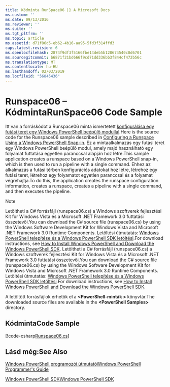 ```yaml
---
title: Kódminta RunSpace06 |} A Microsoft Docs
ms.custom: ''
ms.date: 09/13/2016
ms.reviewer: ''
ms.suite: ''
ms.tgt_pltfrm: ''
ms.topic: article
ms.assetid: d71f86d5-eb62-4b16-aa95-5fd3f314ffd3
caps.latest.revision: 6
ms.openlocfilehash: 2874f9df3f5166fbe14deb5b128674540c0d6701
ms.sourcegitcommit: b6871f21bd666f9cd71dd336bb3f844cf472b56c
ms.translationtype: MT
ms.contentlocale: hu-HU
ms.lasthandoff: 02/03/2019
ms.locfileid: "56845436"
---
```

# <a name="runspace06-code-sample"></a><span data-ttu-id="59b93-102">Runspace06 – Kódminta</span><span class="sxs-lookup"><span data-stu-id="59b93-102">RunSpace06 Code Sample</span></span>

<span data-ttu-id="59b93-103">Itt van a forráskódot a Runspace06 minta ismertetett [konfigurálása egy futási teret egy Windows PowerShell beépülő modullal](http://msdn.microsoft.com/en-us/a7289ee8-9732-49ee-91c7-d533e9538b83).</span><span class="sxs-lookup"><span data-stu-id="59b93-103">Here is the source code for the Runspace06 sample described in [Configuring a Runspace Using a Windows PowerShell Snap-in](http://msdn.microsoft.com/en-us/a7289ee8-9732-49ee-91c7-d533e9538b83).</span></span> <span data-ttu-id="59b93-104">Ez a mintaalkalmazás egy futási teret egy Windows PowerShell beépülő modul, amely majd használható egy folyamat futtatása egyetlen paranccsal alapján hoz létre.</span><span class="sxs-lookup"><span data-stu-id="59b93-104">This sample application creates a runspace based on a Windows PowerShell snap-in, which is then used to run a pipeline with a single command.</span></span> <span data-ttu-id="59b93-105">Ehhez az alkalmazás a futási térben konfigurációs adatokat hoz létre, létrehoz egy futási teret, létrehoz egy folyamatot egyetlen paranccsal és a folyamat végrehajtja.</span><span class="sxs-lookup"><span data-stu-id="59b93-105">To do this, the application creates the runspace configuration information, creates a runspace, creates a pipeline with a single command, and then executes the pipeline.</span></span>

> [!NOTE]
> <span data-ttu-id="59b93-106">Letöltheti a C# forrásfájl (runspace06.cs) a Windows szoftverek fejlesztési Kit for Windows Vista és a Microsoft .NET Framework 3.0 futtatási összetevői.</span><span class="sxs-lookup"><span data-stu-id="59b93-106">You can download the C# source file (runspace06.cs) by using the Windows Software Development Kit for Windows Vista and Microsoft .NET Framework 3.0 Runtime Components.</span></span> <span data-ttu-id="59b93-107">Letöltési útmutatás: [Windows PowerShell telepítése és a Windows PowerShell SDK letöltési](/powershell/developer/installing-the-windows-powershell-sdk).</span><span class="sxs-lookup"><span data-stu-id="59b93-107">For download instructions, see [How to Install Windows PowerShell and Download the Windows PowerShell SDK](/powershell/developer/installing-the-windows-powershell-sdk).</span></span>
> <span data-ttu-id="59b93-108">Letöltheti a C# forrásfájl (runspace06.cs) a Windows szoftverek fejlesztési Kit for Windows Vista és a Microsoft .NET Framework 3.0 futtatási összetevői.</span><span class="sxs-lookup"><span data-stu-id="59b93-108">You can download the C# source file (runspace06.cs) by using the Windows Software Development Kit for Windows Vista and Microsoft .NET Framework 3.0 Runtime Components.</span></span> <span data-ttu-id="59b93-109">Letöltési útmutatás: [Windows PowerShell telepítése és a Windows PowerShell SDK letöltési](/powershell/developer/installing-the-windows-powershell-sdk).</span><span class="sxs-lookup"><span data-stu-id="59b93-109">For download instructions, see [How to Install Windows PowerShell and Download the Windows PowerShell SDK](/powershell/developer/installing-the-windows-powershell-sdk).</span></span>
>
> <span data-ttu-id="59b93-110">A letöltött forrásfájlok érhetők el a  **\<PowerShell-minták >** könyvtár.</span><span class="sxs-lookup"><span data-stu-id="59b93-110">The downloaded source files are available in the **\<PowerShell Samples>** directory.</span></span>

## <a name="code-sample"></a><span data-ttu-id="59b93-111">Kódminta</span><span class="sxs-lookup"><span data-stu-id="59b93-111">Code Sample</span></span>

[!code-csharp[Runspace06.cs](../../powershell-sdk-samples/SDK-2.0/csharp/Runspace06/Runspace06.cs#L11-L85 "Runspace06.cs")]

## <a name="see-also"></a><span data-ttu-id="59b93-112">Lásd még:</span><span class="sxs-lookup"><span data-stu-id="59b93-112">See Also</span></span>

[<span data-ttu-id="59b93-113">Windows PowerShell programozói útmutató</span><span class="sxs-lookup"><span data-stu-id="59b93-113">Windows PowerShell Programmer's Guide</span></span>](./windows-powershell-programmer-s-guide.md)

[<span data-ttu-id="59b93-114">Windows PowerShell SDK</span><span class="sxs-lookup"><span data-stu-id="59b93-114">Windows PowerShell SDK</span></span>](../windows-powershell-reference.md)